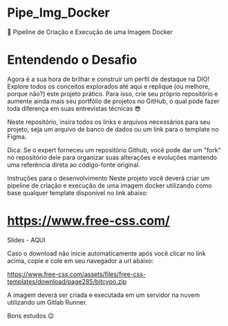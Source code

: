 # Pipe_Img_Docker
 Pipeline de Criação e Execução de uma Imagem Docker


# Entendendo o Desafio
 
Agora é a sua hora de brilhar e construir um perfil de destaque na DIO! Explore todos os conceitos explorados até aqui e replique (ou melhore, porque não?) este projeto prático. Para isso, crie seu próprio repositório e aumente ainda mais seu portfólio de projetos no GitHub, o qual pode fazer toda diferença em suas entrevistas técnicas 😎
 
Neste repositório, insira todos os links e arquivos necessários para seu projeto, seja um arquivo de banco de dados ou um link para o template no Figma.
 
Dica: Se o expert forneceu um repositório Github, você pode dar um "fork" no repositório dele para organizar suas alterações e evoluções mantendo uma referência direta ao código-fonte original.
 
Instruções para o desenvolvimento
Neste projeto você deverá criar um pipeline de criação e execução de uma imagem docker utilizando como base qualquer template disponível no link abaixo:

# https://www.free-css.com/

Slides - AQUI

 

Caso o download não inicie automaticamente após você clicar no link acima, copie e cole em seu navegador a url abaixo:

https://www.free-css.com/assets/files/free-css-templates/download/page285/bitcypo.zip

 

A imagem deverá ser criada e executada em um servidor na nuvem utilizando um Gitlab Runner.

 
Bons estudos 😉
